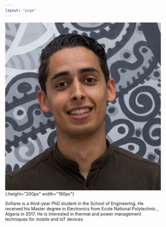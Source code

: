 ```yaml
---
layout: "page"
---
```




![](/members/sofiane.jpg){:height="200px" width="190px"}


Sofiane is a third-year PhD student in the School of Engineering. He received his Master degree in Electronics from Ecole National Polytechnic , Algeria in 2017. He is interested in thermal and power management techniques for mobile and IoT devices.
